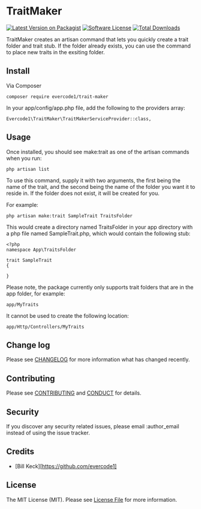 # TraitMaker

[![Latest Version on Packagist][ico-version]][link-packagist]
[![Software License][ico-license]](LICENSE.md)
[![Total Downloads][ico-downloads]][link-downloads]


TraitMaker creates an artisan command that lets you quickly create a trait folder and trait stub.  If the folder already 
exists, you can use the command to place new traits in the exsiting folder.

## Install

Via Composer

```
composer require evercode1/trait-maker
```

In your app/config/app.php file, add the following to the providers array:

```
Evercode1\TraitMaker\TraitMakerServiceProvider::class,
```

## Usage

Once installed, you should see make:trait as one of the artisan commands when you run:

```
php artisan list
```

To use this command, supply it with two arguments, the first being the name of the trait, and the 
second being the name of the folder you want it to reside in.  If the folder does not exist, it will be created for you.

For example:

```
php artisan make:trait SampleTrait TraitsFolder
```

This would create a directory named TraitsFolder in your app directory with a php file
named SampleTrait.php, which would contain the following stub:
   
```
<?php
namespace App\TraitsFolder

trait SampleTrait
{

}
```

Please note, the package currently only supports trait folders that are in the app folder, for example:

```
app/MyTraits
```

It cannot be used to create the following location:

```
app/Http/Controllers/MyTraits
```



## Change log

Please see [CHANGELOG](CHANGELOG.md) for more information what has changed recently.


## Contributing

Please see [CONTRIBUTING](CONTRIBUTING.md) and [CONDUCT](CONDUCT.md) for details.

## Security

If you discover any security related issues, please email :author_email instead of using the issue tracker.

## Credits

- [Bill Keck][https://github.com/evercode1]


## License

The MIT License (MIT). Please see [License File](LICENSE.md) for more information.

[ico-version]: https://img.shields.io/packagist/v/:Evercode1/:TraitMaker.svg?style=flat-square
[ico-license]: https://img.shields.io/badge/license-MIT-brightgreen.svg?style=flat-square
[ico-travis]: https://img.shields.io/travis/:Evercode1/:TraitMaker/master.svg?style=flat-square
[ico-scrutinizer]: https://img.shields.io/scrutinizer/coverage/g/:Evercode1/:TraitMaker.svg?style=flat-square
[ico-code-quality]: https://img.shields.io/scrutinizer/g/:Evercode1/:TraitMaker.svg?style=flat-square
[ico-downloads]: https://img.shields.io/packagist/dt/:Evercode1/:TraitMaker.svg?style=flat-square

[link-packagist]: https://packagist.org/packages/:Evercode1/:TraitMaker
[link-downloads]: https://packagist.org/packages/:Evercode1/:TraitMaker
[link-author]: https://github.com/evercode1

